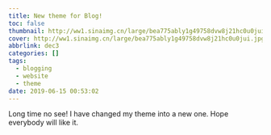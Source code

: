 ```yaml
---
title: New theme for Blog!
toc: false
thumbnail: http://ww1.sinaimg.cn/large/bea775ably1g49758dvw8j21hc0u0jui.jpg
cover: http://ww1.sinaimg.cn/large/bea775ably1g49758dvw8j21hc0u0jui.jpg
abbrlink: dec3
categories: []
tags:
  - blogging
  - website
  - theme
date: 2019-06-15 00:53:02
---
```


Long time no see!
I have changed my theme into a new one.
Hope everybody will like it.
